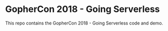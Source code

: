 # GopherCon 2018 - Going Serverless

This repo contains the GopherCon 2018 - Going Serverless code and demo.

